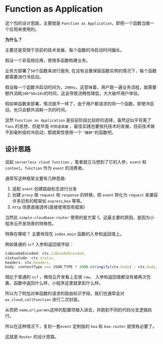 # Function as Application

这个包的设计思路，主要就是 `Function as Application`，即把一个函数当做一个应用来使用的。

**为什么？**

主要还是受限于目前的技术发展，每个函数的冷启动时间偏长。

假设一个非高频应用，使用多函数构建业务。

业务方部署了`50`个函数来进行服务, 在没有设置保留函数实例的情况下，每个函数都需要进行冷启动。

假设每一个函数冷启动时间为，`200ms`。这意味着，用户跑一遍业务流程，就需要额外消耗`200*50=10s`的时间，这会导致流畅性降低，大大破坏用户体验。

假如单函数来部署，情况就不一样了，由于用户都请求的同一个函数，即使冷启动，也只会额外消耗一次的时间。

显然 `Function as Application` 是目前阶段比较好的选择，虽然这似乎背离了 `faas` 的思想，但是毕竟 `时势造英雄` ，最佳实践也要依托技术的发展，目前技术做不到毫秒级的冷启动，那就索性使用一个 `"臃肿"`的函数吧。

## 设计思路

说起 `serverless cloud function` ，笔者就立马想到了它的入参，`event` 和 `context`。`function` 作为 `event` 的消费者。

通常写这种框架主要有几种思路:

1. 适配 `event` 创建路由标志进行分发
1. 创建 `proxy` 做 `request` 和 `response` 的转换，把 `event` 转化为 `request` 来兼容许多旧有的框架如 `express`,`koa` 等等。
1. `http` 场景直接透传(直接使用现有框架)

当然此 `simple-cloudbase-router` 使用的是方案 1。这最主要的原因，是因为小程序云开发场景的特殊性。

特殊在哪呢？ 主要体现在 `index.main` 函数的入参和返回值上。

例如普通的 `scf` 入参和返回值字段：

```js
isBase64Encoded: ctx.isBase64Encoded,
statusCode: ctx.status,
headers: ctx.headers,
body: contextType === JSON_TYPE ? JSON.stringify(ctx.body) : ctx.body,
```

相比于普通的 `scf` ，微信云开发看上去很 `raw`，
入参和返回值都没有被再次包裹。函数中返回什么样，小程序这里就拿到什么样。

所以为了附加对单函数的请求的路由标识字段，我们也通常会对 `wx.cloud,callFunction` 进行二次封装。

从而把 `name`,`url`,`params`这样的配置项植入进去，并跑到不同的代码分支逻辑执行。

所以在这种情况下，复刻一套`event` 定制版的 `koa` 和 `koa-router` 就很有必要了。

这就是 `Router` 的设计思路。
